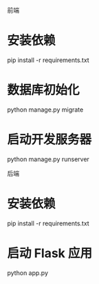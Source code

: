 前端
# 安装依赖
pip install -r requirements.txt

# 数据库初始化
python manage.py migrate

# 启动开发服务器
python manage.py runserver

后端
# 安装依赖
pip install -r requirements.txt

# 启动 Flask 应用
python app.py
